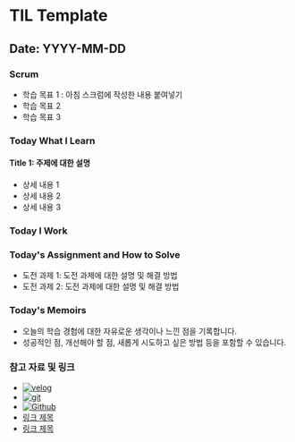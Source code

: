 # TIL Template

## Date: YYYY-MM-DD

### Scrum
- 학습 목표 1 : 아침 스크럼에 작성한 내용 붙여넣기
- 학습 목표 2
- 학습 목표 3

### Today What I Learn
#### Title 1: 주제에 대한 설명
- 상세 내용 1
- 상세 내용 2
- 상세 내용 3

### Today I Work

### Today's Assignment and How to Solve
- 도전 과제 1: 도전 과제에 대한 설명 및 해결 방법
- 도전 과제 2: 도전 과제에 대한 설명 및 해결 방법

### Today's Memoirs
- 오늘의 학습 경험에 대한 자유로운 생각이나 느낀 점을 기록합니다.
- 성공적인 점, 개선해야 할 점, 새롭게 시도하고 싶은 방법 등을 포함할 수 있습니다.

### 참고 자료 및 링크
- [![velog](https://img.shields.io/badge/Velog-20C997?style=for-the-badge&logo=Velog&logoColor=white)](URL)
- [![git](https://img.shields.io/badge/Git-F05032?style=for-the-badge&logo=Git&logoColor=white)](URL)
- [![Github](https://img.shields.io/badge/GitHub-181717?style=for-the-badge&logo=GitHub&logoColor=white)](URL)
- [링크 제목](URL)
- [링크 제목](URL)
